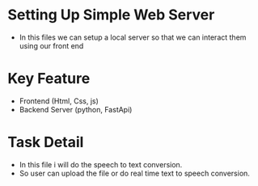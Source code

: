 # Setting Up Simple Web Server
- In this files we can setup a local server so that we can interact them using our front end

# Key Feature
- Frontend (Html, Css, js)
- Backend Server (python, FastApi)


# Task Detail 
- In this file i will do the speech to text conversion.
- So user can upload the file or do real time text to speech conversion.